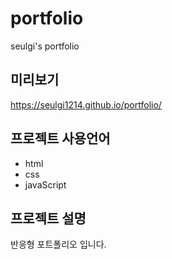 # portfolio
seulgi's portfolio


## 미리보기
https://seulgi1214.github.io/portfolio/

## 프로젝트 사용언어

+ html
+ css
+ javaScript

## 프로젝트 설명

반응형 포트폴리오 입니다. 

